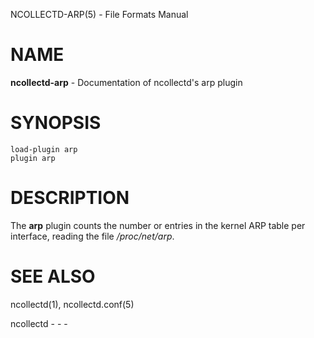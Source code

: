 NCOLLECTD-ARP(5) - File Formats Manual

# NAME

**ncollectd-arp** - Documentation of ncollectd's arp plugin

# SYNOPSIS

	load-plugin arp
	plugin arp

# DESCRIPTION

The **arp** plugin counts the number or entries in the kernel ARP table per
interface, reading the file */proc/net/arp*.

# SEE ALSO

ncollectd(1),
ncollectd.conf(5)

ncollectd - - -
